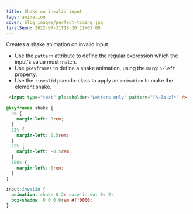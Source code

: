 ```yaml
---
title: Shake on invalid input
tags: animation
cover: blog_images/perfect-timing.jpg
firstSeen: 2022-07-31T18:30:11+03:00
---
```


Creates a shake animation on invalid input.

- Use the `pattern` attribute to define the regular expression which the input's value must match.
- Use `@keyframes` to define a shake animation, using the `margin-left` property.
- Use the `:invalid` pseudo-class to apply an `animation` to make the element shake.

```html
 <input type="text" placeholder="Letters only" pattern="[A-Za-z]*" />
```

```css
@keyframes shake {
  0% {
    margin-left: 0rem;
  }
  25% {
    margin-left: 0.5rem;
  }
  75% {
    margin-left: -0.5rem;
  }
  100% {
    margin-left: 0rem;
  }
}

input:invalid {
  animation: shake 0.2s ease-in-out 0s 2;
  box-shadow: 0 0 0.6rem #ff0000;
}
```
